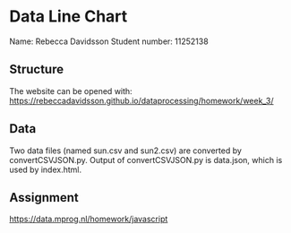 # Data Line Chart

Name: Rebecca Davidsson
Student number: 11252138

## Structure

The website can be opened with:
https://rebeccadavidsson.github.io/dataprocessing/homework/week_3/

## Data

Two data files (named sun.csv and sun2.csv) are converted by convertCSVJSON.py.
Output of convertCSVJSON.py is data.json, which is used by index.html.

## Assignment

https://data.mprog.nl/homework/javascript
